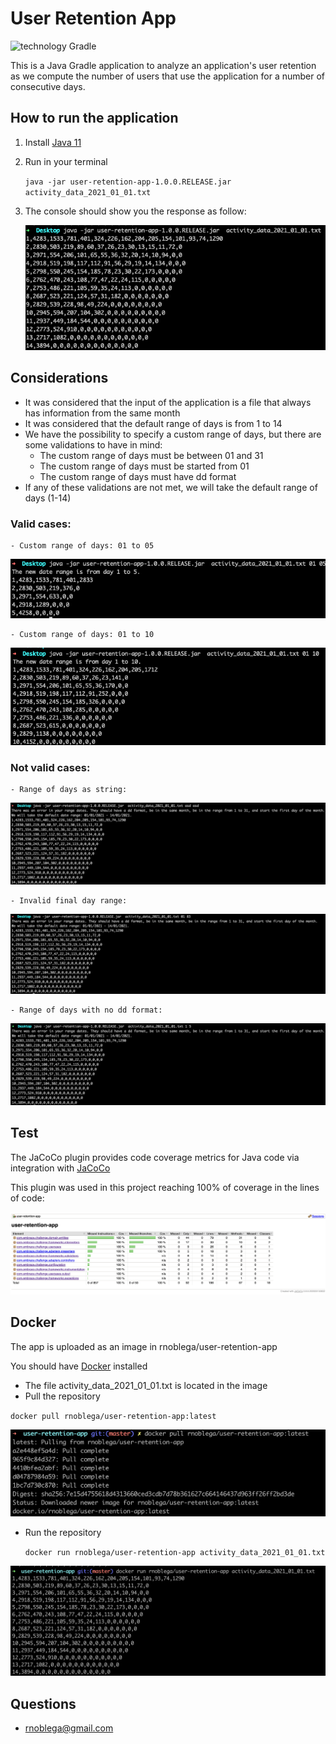 # User Retention App

![technology Gradle](https://img.shields.io/badge/technology-Gradle-blue.svg)

This is a Java Gradle application to analyze an application's user retention as we compute the number of users that use the application for a number of consecutive days.

## How to run the application

1. Install [Java 11](https://oracle.com/ar/java/technologies/javase/jdk11-archive-downloads.html)


2. Run in your terminal


   `java -jar user-retention-app-1.0.0.RELEASE.jar activity_data_2021_01_01.txt`


3. The console should show you the response as follow:

    ![](images/normal_response.png)


## Considerations

- It was considered that the input of the application is a file that always has information from the same month
- It was considered that the default range of days is from 1 to 14
- We have the possibility to specify a custom range of days, but there are some validations to have in mind:
  - The custom range of days must be between 01 and 31
  - The custom range of days must be started from 01
  - The custom range of days must have dd format
- If any of these validations are not met, we will take the default range of days (1-14)


### Valid cases:
  

    - Custom range of days: 01 to 05
  ![](images/custom_range_response.png)


    - Custom range of days: 01 to 10
  ![](images/custom_rangev2-response.png)



    
### Not valid cases:


    - Range of days as string:
  ![](images/day_range_as_string_response.png)




    - Invalid final day range:
  ![](images/invalid_final_day_range_response.png)




    - Range of days with no dd format:
  ![](images/range_days_with_no_dd_format.png)

## Test

The JaCoCo plugin provides code coverage metrics for Java code via integration with [JaCoCo](https://docs.gradle.org/current/userguide/jacoco_plugin.html)

This plugin was used in this project reaching 100% of coverage in the lines of code:

![](images/code_report.png)

## Docker

The app is uploaded as an image in rnoblega/user-retention-app

You should have [Docker](https://www.docker.com/) installed

- The file activity_data_2021_01_01.txt is located in the image
- Pull the repository

 `docker pull rnoblega/user-retention-app:latest`



![](images/pull_docker.png)


- Run the repository
  
  `docker run rnoblega/user-retention-app activity_data_2021_01_01.txt`



![](images/run_docker.png)



## Questions

* [rnoblega@gmail.com](rnoblega@gmail.com)
